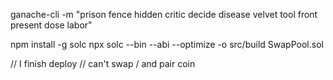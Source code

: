 ganache-cli -m "prison fence hidden critic decide disease velvet tool front present dose labor"

npm install -g solc
npx solc --bin --abi --optimize -o src/build SwapPool.sol



// I finish deploy
// can't swap / and pair coin